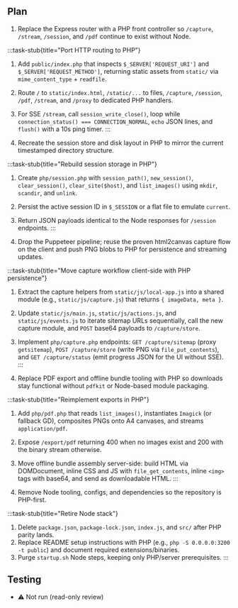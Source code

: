 ## Plan
1. Replace the Express router with a PHP front controller so `/capture`, `/stream`, `/session`, and `/pdf` continue to exist without Node.

:::task-stub{title="Port HTTP routing to PHP"}
1. Add `public/index.php` that inspects `$_SERVER['REQUEST_URI']` and `$_SERVER['REQUEST_METHOD']`, returning static assets from `static/` via `mime_content_type` + `readfile`.
2. Route `/` to `static/index.html`, `/static/...` to files, `/capture`, `/session`, `/pdf`, `/stream`, and `/proxy` to dedicated PHP handlers.
3. For SSE `/stream`, call `session_write_close()`, loop while `connection_status() === CONNECTION_NORMAL`, `echo` JSON lines, and `flush()` with a 10s ping timer.
:::

2. Recreate the session store and disk layout in PHP to mirror the current timestamped directory structure.

:::task-stub{title="Rebuild session storage in PHP"}
1. Create `php/session.php` with `session_path()`, `new_session()`, `clear_session()`, `clear_site($host)`, and `list_images()` using `mkdir`, `scandir`, and `unlink`.
2. Persist the active session ID in `$_SESSION` or a flat file to emulate `current`.
3. Return JSON payloads identical to the Node responses for `/session` endpoints.
:::

3. Drop the Puppeteer pipeline; reuse the proven html2canvas capture flow on the client and push PNG blobs to PHP for persistence and streaming updates.

:::task-stub{title="Move capture workflow client-side with PHP persistence"}
1. Extract the capture helpers from `static/js/local-app.js` into a shared module (e.g., `static/js/capture.js`) that returns `{ imageData, meta }`.
2. Update `static/js/main.js`, `static/js/actions.js`, and `static/js/events.js` to iterate sitemap URLs sequentially, call the new capture module, and `POST` base64 payloads to `/capture/store`.
3. Implement `php/capture.php` endpoints: `GET /capture/sitemap` (proxy `getsitemap`), `POST /capture/store` (write PNG via `file_put_contents`), and `GET /capture/status` (emit progress JSON for the UI without SSE).
:::

4. Replace PDF export and offline bundle tooling with PHP so downloads stay functional without `pdfkit` or Node-based module packaging.

:::task-stub{title="Reimplement exports in PHP"}
1. Add `php/pdf.php` that reads `list_images()`, instantiates `Imagick` (or fallback GD), composites PNGs onto A4 canvases, and streams `application/pdf`.
2. Expose `/export/pdf` returning 400 when no images exist and 200 with the binary stream otherwise.
3. Move offline bundle assembly server-side: build HTML via DOMDocument, inline CSS and JS with `file_get_contents`, inline `<img>` tags with base64, and send as downloadable HTML.
:::

5. Remove Node tooling, configs, and dependencies so the repository is PHP-first.

:::task-stub{title="Retire Node stack"}
1. Delete `package.json`, `package-lock.json`, `index.js`, and `src/` after PHP parity lands.
2. Replace README setup instructions with PHP (e.g., `php -S 0.0.0.0:3200 -t public`) and document required extensions/binaries.
3. Purge `startup.sh` Node steps, keeping only PHP/server prerequisites.
:::

## Testing
- ⚠️ Not run (read-only review)
